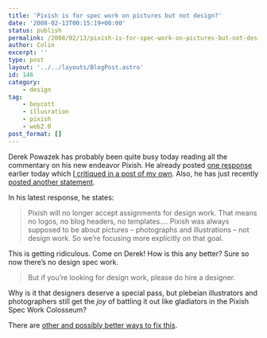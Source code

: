 ```yaml
---
title: 'Pixish is for spec work on pictures but not design?'
date: '2008-02-13T00:15:19+00:00'
status: publish
permalink: /2008/02/13/pixish-is-for-spec-work-on-pictures-but-not-design
author: Colin
excerpt: ''
type: post
layout: '../../layouts/BlogPost.astro'
id: 146
category:
    - design
tag:
    - boycott
    - illusration
    - pixish
    - web2.0
post_format: []
---
```

Derek Powazek has probably been quite busy today reading all the commentary on his new endeavor Pixish. He already posted [one response](https://pixish.com/news/3) earlier today which [I critiqued in a post of my own](https://catcubed.com/2008/02/12/pixish-web20-spec-work/). Also, he has just recently [posted another statement](https://pixish.com/news/4).

In his latest response, he states:

> Pixish will no longer accept assignments for design work. That means no logos, no blog headers, no templates…. Pixish was always supposed to be about pictures – photographs and illustrations – not design work. So we’re focusing more explicitly on that goal.

This is getting ridiculous. Come on Derek! How is this any better? Sure so now there’s no design spec work.

> But if you’re looking for design work, please do hire a designer.

Why is it that designers deserve a special pass, but plebeian illustrators and photographers still get the *joy* of battling it out like gladiators in the Pixish Spec Work Colosseum?

There are [other and possibly better ways to fix this](https://catcubed.com/2008/02/12/how-to-fix-the-broken-business-model-of-pixish/).